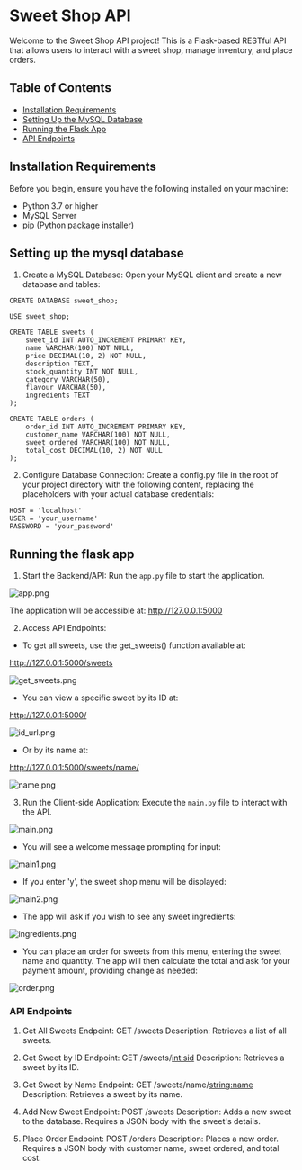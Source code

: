 # Sweet Shop API

Welcome to the Sweet Shop API project! This is a Flask-based RESTful API that allows users to interact with a sweet shop, manage inventory, and place orders.

## Table of Contents

- [Installation Requirements](#installation-requirements)
- [Setting Up the MySQL Database](#setting-up-the-mysql-database)
- [Running the Flask App](#running-the-flask-app)
- [API Endpoints](#api-endpoints)

## Installation Requirements

Before you begin, ensure you have the following installed on your machine:

- Python 3.7 or higher
- MySQL Server
- pip (Python package installer)

## Setting up the mysql database 

1. Create a MySQL Database: Open your MySQL client and create a new database and tables:

```commandline
CREATE DATABASE sweet_shop;

USE sweet_shop;

CREATE TABLE sweets (
    sweet_id INT AUTO_INCREMENT PRIMARY KEY,
    name VARCHAR(100) NOT NULL,
    price DECIMAL(10, 2) NOT NULL,
    description TEXT,
    stock_quantity INT NOT NULL,
    category VARCHAR(50),
    flavour VARCHAR(50),
    ingredients TEXT
);

CREATE TABLE orders (
    order_id INT AUTO_INCREMENT PRIMARY KEY,
    customer_name VARCHAR(100) NOT NULL,
    sweet_ordered VARCHAR(100) NOT NULL,
    total_cost DECIMAL(10, 2) NOT NULL
);

```

2. Configure Database Connection: Create a config.py file in the root of your project directory with the following content, replacing the placeholders with your actual database credentials:

```commandline
HOST = 'localhost'
USER = 'your_username'
PASSWORD = 'your_password'
```
## Running the flask app

1. Start the Backend/API: Run the ```app.py``` file to start the application.

![app.png](/images/app.png)

The application will be accessible at: http://127.0.0.1:5000

2. Access API Endpoints:

- To get all sweets, use the get_sweets() function available at:

http://127.0.0.1:5000/sweets

![get_sweets.png](/images/get_sweets.png)

- You can view a specific sweet by its ID at:

http://127.0.0.1:5000/<id>

![id_url.png](/images/id_url.png)

- Or by its name at:

http://127.0.0.1:5000/sweets/name/<name>

![name.png](/images/name.png)

3. Run the Client-side Application: Execute the ```main.py``` file to interact with the API.

![main.png](/images/main.png)

- You will see a welcome message prompting for input:

![main1.png](/images/main1.png)

- If you enter 'y', the sweet shop menu will be displayed:

![main2.png](/images/main2.png)

- The app will ask if you wish to see any sweet ingredients:

![ingredients.png](/images/ingredients.png)

- You can place an order for sweets from this menu, entering the sweet name and quantity. The app will then calculate the total and ask for your payment amount, providing change as needed:

![order.png](/images/order.png)

### API Endpoints

1. Get All Sweets
Endpoint: GET /sweets
Description: Retrieves a list of all sweets.

2. Get Sweet by ID
Endpoint: GET /sweets/<int:sid>
Description: Retrieves a sweet by its ID.

3. Get Sweet by Name
Endpoint: GET /sweets/name/<string:name>
Description: Retrieves a sweet by its name.

4. Add New Sweet
Endpoint: POST /sweets
Description: Adds a new sweet to the database. Requires a JSON body with the sweet's details.

5. Place Order
Endpoint: POST /orders
Description: Places a new order. Requires a JSON body with customer name, sweet ordered, and total cost.
